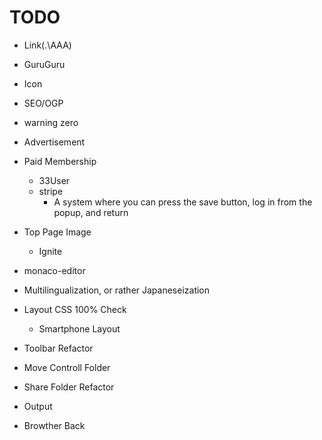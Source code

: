 # TODO
- Link(.\AAA\)
- GuruGuru
- Icon
- SEO/OGP
- warning zero
- Advertisement
- Paid Membership
  - 33User
  - stripe
	- A system where you can press the save button, log in from the popup, and return
- Top Page Image
  - Ignite

- monaco-editor
- Multilingualization, or rather Japaneseization
- Layout CSS 100% Check
  - Smartphone Layout
- Toolbar Refactor
- Move Controll Folder
- Share Folder Refactor
- Output
- Browther Back

